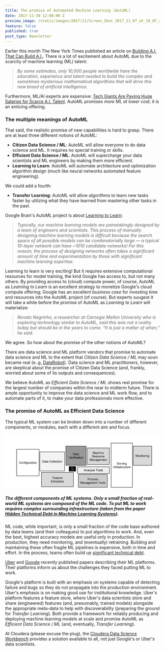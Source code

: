 ```yaml
---
title: The promise of Automated Machine Learning (AutoML)
date: 2017-11-30 12:08:00 Z
preview_image: /static/images/2017/11/Screen_Shot_2017_11_07_at_10_07_43_AM-1510067292745.png
feature: false
published: true
post_type: Newsletter
---
```


Earlier this month The New York Times published an article on [Building A.I. That Can Build A.I.](https://www.nytimes.com/2017/11/05/technology/machine-learning-artificial-intelligence-ai.html). There is a lot of excitement about AutoML due to the scarcity of machine learning (ML) talent:

> _By some estimates, only 10,000 people worldwide have the education, experience and talent needed to build the complex and sometimes mysterious mathematical algorithms that will drive this new breed of artificial intelligence._

Furthermore, ML/AI experts are expensive: [Tech Giants Are Paying Huge Salaries for Scarce A.I. Talent](https://www.nytimes.com/2017/10/22/technology/artificial-intelligence-experts-salaries.html?_r=0). AutoML promises _more ML at lower cost_; it is an enticing offering.

### The multiple meanings of AutoML

That said, the realistic promise of new capabilities is hard to grasp. There are at least three different notions of AutoML:

- **Citizen Data Science / ML**: AutoML will allow everyone to do data science and ML. It requires no special training or skills.
- **Efficient Data Science / ML**: AutoML will supercharge your data scientists and ML engineers by making them more efficient.
- **Learning to Learn**: AutoML will automate architecture and optimization algorithm design (much like neural networks automated feature engineering).

We could add a fourth:

- **Transfer Learning**: AutoML will allow algorithms to learn new tasks faster by utilizing what they have learned from mastering other tasks in the past.

Google Brain's AutoML project is about [Learning to Learn](https://research.googleblog.com/2017/05/using-machine-learning-to-explore.html):

> _Typically, our machine learning models are painstakingly designed by a team of engineers and scientists. This process of manually designing machine learning models is difficult because the search space of all possible models can be combinatorially large — a typical 10-layer network can have ~1010 candidate networks! For this reason, the process of designing networks often takes a significant amount of time and experimentation by those with significant machine learning expertise._

Learning to learn is very exciting! But it requires extensive computational resources for model training, the kind Google has access to, but not many others. By providing access to (cloud) compute power, of course, AutoML as _Learning to Learn_ is an excellent strategy to monetize Google's cloud compute offering; Google has an excellent _business case_ for investing time and resources into the AutoML project (of course). But experts suugest it will take a while before the promise of AutoML as _Learning to Learn_ will materialize:

> _Renato Negrinho, a researcher at Carnegie Mellon University who is exploring technology similar to AutoML, said this was not a reality today but should be in the years to come. “It is just a matter of when,” he said._

We agree. So how about the promise of the other notions of AutoML?

There are data science and ML platform vendors that promise to automate data science and ML to the extent that _Citizen Data Science / ML_ may soon became real (e..g, [DataRobot](https://www.datarobot.com/)). Data science and ML practitioners, however, are skeptical about the promise of Citizen Data Science (and, frankly, worried about some of its outputs and consequences).

We believe AutoML as _Efficient Data Science / ML_ shows real promise for the largest number of companies within the near to midterm future. There is ample opportunity to improve the data science and ML work flow, and to automate parts of it, to make your data professionals more effective.

### The promise of AutoML as Efficient Data Science

The typical ML system can be broken down into a number of different components, or modules, each with a different aim and focus.

![](/static/images/2017/11/Screen_Shot_2017_11_07_at_10_07_43_AM-1510067292745.png)

##### The different components of ML systems. Only a small fraction of real-world ML systems are composed of the ML code. To put ML to work requires complex surrounding infrastructure (taken from the paper [_Hidden Technical Debt in Machine Learning Systems_](https://papers.nips.cc/paper/5656-hidden-technical-debt-in-machine-learning-systems.pdf)).

ML code, while important, is only a small fraction of the code base authored by data teams (and their colleagues) to put algorithms to work. And, even the best, highest accuracy models are useful only in production. In production, they need monitoring, and (eventually) retraining. Building and maintaining these often fragile ML pipelines is expensive, both in time and effort. In the process, teams often build up [significant technical debt](https://static.googleusercontent.com/media/research.google.com/en//pubs/archive/43146.pdf).

[Uber](https://eng.uber.com/michelangelo/) and [Google](http://www.kdd.org/kdd2017/papers/view/tfx-a-tensorflow-based-production-scale-machine-learning-platform) recently published papers describing their ML platforms. Their platforms inform us about the challenges they faced putting ML to work.

Google's platform is built with an emphasis on systems capable of detecting failure and bugs so they do not propagate into the production environment. Uber's emphasis is on making good use for institutional knowledge. Uber's platform features a feature store, where Uber's data scientists store and share (engineered) features (and, presumably, trained models) alongside the appropriate meta-data to help with discoverability (preparing the ground for _Transfer Learning_). Both provide a framework for reliably producing and deploying machine learning models at scale and promise AutoML as _Efficient Data Science / ML_ (and, eventually, _Transfer Learning_).

At Cloudera (please excuse the plug), the [Cloudera Data Science Workbench](https://www.cloudera.com/products/data-science-and-engineering/data-science-workbench.html) provides a solution available to all, not just Google's or Uber's data scientists.
